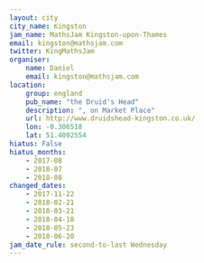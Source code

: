 ```yaml
---
layout: city                                           
city_name: Kingston
jam_name: MathsJam Kingston-upon-Thames
email: kingston@mathsjam.com
twitter: KingMathsJam
organiser:
    name: Daniel
    email: kingston@mathsjam.com
location:
    group: england
    pub_name: "the Druid's Head"
    description: ", on Market Place"
    url: http://www.druidshead-kingston.co.uk/
    lon: -0.306518
    lat: 51.4092554
hiatus: False
hiatus_months:
    - 2017-08
    - 2018-07
    - 2018-08
changed_dates:
    - 2017-11-22
    - 2018-02-21
    - 2018-03-21
    - 2018-04-18
    - 2018-05-23
    - 2018-06-20
jam_date_rule: second-to-last Wednesday
---
```

